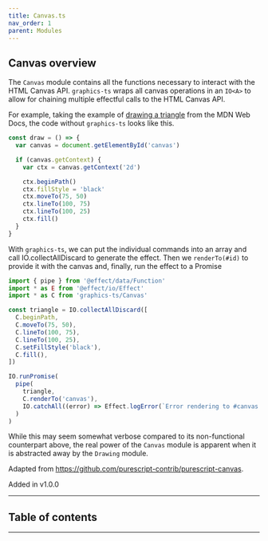 ```yaml
---
title: Canvas.ts
nav_order: 1
parent: Modules
---
```


## Canvas overview

The `Canvas` module contains all the functions necessary to interact with the HTML
Canvas API. `graphics-ts` wraps all canvas operations in an `IO<A>` to allow for
chaining multiple effectful calls to the HTML Canvas API.

For example, taking the example of [drawing a triangle](https://developer.mozilla.org/en-US/docs/Web/API/Canvas_API/Tutorial/Drawing_shapes) from the MDN Web Docs, the code
without `graphics-ts` looks like this.

```ts
const draw = () => {
  var canvas = document.getElementById('canvas')

  if (canvas.getContext) {
    var ctx = canvas.getContext('2d')

    ctx.beginPath()
    ctx.fillStyle = 'black'
    ctx.moveTo(75, 50)
    ctx.lineTo(100, 75)
    ctx.lineTo(100, 25)
    ctx.fill()
  }
}
```

With `graphics-ts`, we can put the individual commands into an array
and call IO.collectAllDiscard to generate the effect. Then we `renderTo(#id)`
to provide it with the canvas and, finally, run the effect to a Promise

```ts
import { pipe } from '@effect/data/Function'
import * as E from '@effect/io/Effect'
import * as C from 'graphics-ts/Canvas'

const triangle = IO.collectAllDiscard([
  C.beginPath,
  C.moveTo(75, 50),
  C.lineTo(100, 75),
  C.lineTo(100, 25),
  C.setFillStyle('black'),
  C.fill(),
])

IO.runPromise(
  pipe(
    triangle,
    C.renderTo('canvas'),
    IO.catchAll((error) => Effect.logError(`Error rendering to #canvas: ${error.message}`))
  )
)
```

While this may seem somewhat verbose compared to its non-functional counterpart above,
the real power of the `Canvas` module is apparent when it is abstracted away by the
`Drawing` module.

Adapted from https://github.com/purescript-contrib/purescript-canvas.

Added in v1.0.0

---

<h2 class="text-delta">Table of contents</h2>

---
